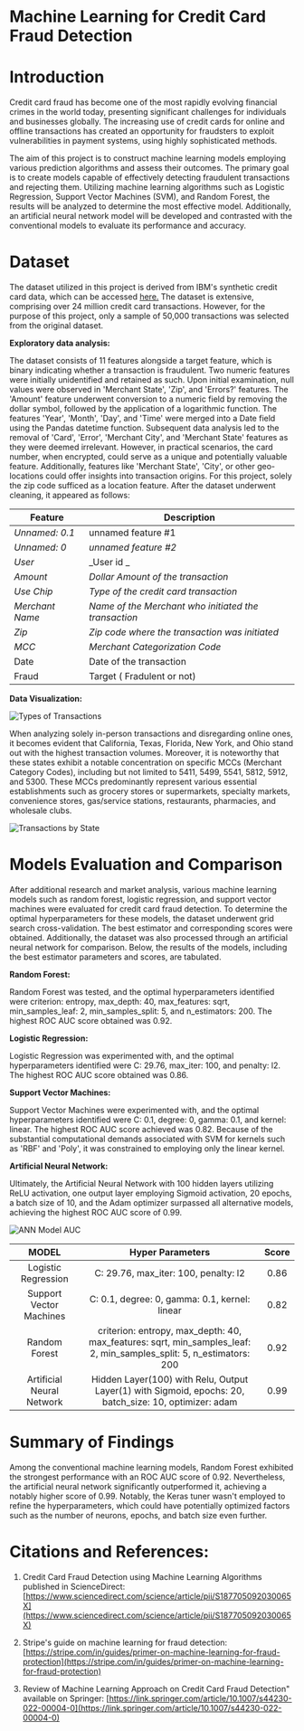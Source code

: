 # Machine Learning for Credit Card Fraud Detection

# Introduction

Credit card fraud has become one of the most rapidly evolving financial crimes in the world today, presenting significant challenges for individuals and businesses globally. The increasing use of credit cards for online and offline transactions has created an opportunity for fraudsters to exploit vulnerabilities in payment systems, using highly sophisticated methods. 

The aim of this project is to construct machine learning models employing various prediction algorithms and assess their outcomes. The primary goal is to create models capable of effectively detecting fraudulent transactions and rejecting them. Utilizing machine learning algorithms such as Logistic Regression, Support Vector Machines (SVM), and Random Forest, the results will be analyzed to determine the most effective model. Additionally, an artificial neural network model will be developed and contrasted with the conventional models to evaluate its performance and accuracy.

# Dataset

The dataset utilized in this project is derived from IBM's synthetic credit card data, which can be accessed [here.](https://ibm.box.com/v/tabformer-data) The dataset is extensive, comprising over 24 million credit card transactions. However, for the purpose of this project, only a sample of 50,000 transactions was selected from the original dataset.


**Exploratory data analysis:**

The dataset consists of 11 features alongside a target feature, which is binary indicating whether a transaction is fraudulent. Two numeric features were initially unidentified and retained as such. Upon initial examination, null values were observed in 'Merchant State', 'Zip', and 'Errors?' features. The 'Amount' feature underwent conversion to a numeric field by removing the dollar symbol, followed by the application of a logarithmic function. The features 'Year', 'Month', 'Day', and 'Time' were merged into a Date field using the Pandas datetime function. Subsequent data analysis led to the removal of 'Card', 'Error', 'Merchant City', and 'Merchant State' features as they were deemed irrelevant. However, in practical scenarios, the card number, when encrypted, could serve as a unique and potentially valuable feature. Additionally, features like 'Merchant State', 'City', or other geo-locations could offer insights into transaction origins. For this project, solely the zip code sufficed as a location feature. After the dataset underwent cleaning, it appeared as follows:

| Feature          | Description                                          |
|------------------|------------------------------------------------------|
| _Unnamed: 0.1_   | unnamed feature #1                                   |
| _Unnamed: 0_     | _unnamed feature #2_                                 |
| _User_           | _User id _                                           |
| _Amount_         | _Dollar Amount of the transaction_                   |
| _Use Chip_       | _Type of the credit card transaction_                |
| _Merchant Name_  | _Name of the Merchant who initiated the transaction_ |
| _Zip_            | _Zip code where the transaction was initiated_       |
| _MCC_            | _Merchant Categorization Code_                       |
| Date             | Date of the transaction                              |
| Fraud            | Target ( Fradulent or not)                           |


**Data Visualization:**

![Types of Transactions](https://github.com/maskbit/creditcard-fraud-detection/blob/main/Images/ChipSwipeOnlineTransactions.png)

When analyzing solely in-person transactions and disregarding online ones, it becomes evident that California, Texas, Florida, New York, and Ohio stand out with the highest transaction volumes. Moreover, it is noteworthy that these states exhibit a notable concentration on specific MCCs (Merchant Category Codes), including but not limited to 5411, 5499, 5541, 5812, 5912, and 5300. These MCCs predominantly represent various essential establishments such as grocery stores or supermarkets, specialty markets, convenience stores, gas/service stations, restaurants, pharmacies, and wholesale clubs.

![Transactions by State](https://github.com/maskbit/creditcard-fraud-detection/blob/main/Images/TotalTransactions.png)

# Models Evaluation and Comparison

After additional research and market analysis, various machine learning models such as random forest, logistic regression, and support vector machines were evaluated for credit card fraud detection. To determine the optimal hyperparameters for these models, the dataset underwent grid search cross-validation. The best estimator and corresponding scores were obtained. Additionally, the dataset was also processed through an artificial neural network for comparison. Below, the results of the models, including the best estimator parameters and scores, are tabulated.

**Random Forest:**

Random Forest was tested, and the optimal hyperparameters identified were criterion: entropy, max_depth: 40, max_features: sqrt, min_samples_leaf: 2, min_samples_split: 5, and n_estimators: 200. The highest ROC AUC score obtained was 0.92.

**Logistic Regression:**

Logistic Regression was experimented with, and the optimal hyperparameters identified were C: 29.76, max_iter: 100, and penalty: l2. The highest ROC AUC score obtained was 0.86.

**Support Vector Machines:**

Support Vector Machines were experimented with, and the optimal hyperparameters identified were C: 0.1, degree: 0, gamma: 0.1, and kernel: linear. The highest ROC AUC score achieved was 0.82. Because of the substantial computational demands associated with SVM for kernels such as 'RBF' and 'Poly', it was constrained to employing only the linear kernel.

**Artificial Neural Network:**

Ultimately, the Artificial Neural Network with 100 hidden layers utilizing ReLU activation, one output layer employing Sigmoid activation, 20 epochs, a batch size of 10, and the Adam optimizer surpassed all alternative models, achieving the highest ROC AUC score of 0.99.

![ANN Model AUC](https://github.com/maskbit/creditcard-fraud-detection/blob/main/Images/ANNmodelAUC.png)


| MODEL | Hyper Parameters |  Score |
|:---:|:---:|:---:|
| Logistic Regression | C: 29.76, max_iter: 100, penalty: l2 | 0.86 |
| Support Vector Machines | C: 0.1, degree: 0, gamma: 0.1, kernel: linear | 0.82 |
| Random Forest | criterion: entropy, max_depth: 40, max_features: sqrt, min_samples_leaf: 2, min_samples_split: 5, n_estimators: 200 | 0.92 |
| Artificial Neural Network | Hidden Layer(100) with Relu, Output Layer(1) with Sigmoid, epochs: 20, batch_size: 10, optimizer: adam | 0.99 |

# Summary of Findings

Among the conventional machine learning models, Random Forest exhibited the strongest performance with an ROC AUC score of 0.92. Nevertheless, the artificial neural network significantly outperformed it, achieving a notably higher score of 0.99. Notably, the Keras tuner wasn't employed to refine the hyperparameters, which could have potentially optimized factors such as the number of neurons, epochs, and batch size even further.

# Citations and References:
 
 1. Credit Card Fraud Detection using Machine Learning Algorithms published in ScienceDirect: [https://www.sciencedirect.com/science/article/pii/S187705092030065X](https://www.sciencedirect.com/science/article/pii/S187705092030065X)
    
 2. Stripe's guide on machine learning for fraud detection: [https://stripe.com/in/guides/primer-on-machine-learning-for-fraud-protection](https://stripe.com/in/guides/primer-on-machine-learning-for-fraud-protection)
    
 3. Review of Machine Learning Approach on Credit Card Fraud Detection" available on Springer: [https://link.springer.com/article/10.1007/s44230-022-00004-0](https://link.springer.com/article/10.1007/s44230-022-00004-0)
